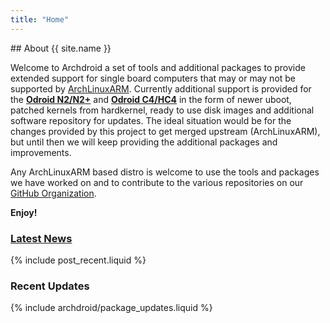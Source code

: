 ```yaml
---
title: "Home"
---
```


<div class="container-fluid">
<div class="row">

<div class="col-md-9">
<div class="box" markdown="1">
## About {{ site.name }}

Welcome to Archdroid a set of tools and additional packages to provide extended
support for single board computers that may or may not be supported by
[ArchLinuxARM].
Currently additional support is provided for the **[Odroid N2/N2+]** and
**[Odroid C4/HC4]** in the form of newer uboot, patched kernels from hardkernel,
ready to use disk images and additional software repository for updates.
The ideal situation would be for the changes provided by this project to get
merged upstream (ArchLinuxARM), but until then we will keep providing the
additional packages and improvements.

Any ArchLinuxARM based distro is welcome to use the tools and packages we have
worked on and to contribute to the various repositories on our [GitHub Organization].

**Enjoy!**


[ArchLinuxARM]:        https://archlinuxarm.org
[GitHub Organization]: https://github.com/archdroid-org
[Odroid N2/N2+]:       /images/odroidn2
[Odroid C4/HC4]:       /images/odroidc4
</div>

<div id="news">
<h3>
<a href="/news/" title="Browse the news archives">Latest News</a>
<span class="arrow"></span>
</h3>

<div markdown="1">
{% include post_recent.liquid %}
</div>
</div>
</div>

<div class="col-md-3">
<h3 class="box-title">Recent Updates</h3>
<div class="box box-right" markdown="1">
{% include archdroid/package_updates.liquid %}
</div>
</div>

</div>
</div>

